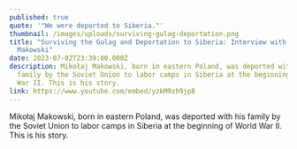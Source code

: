```yaml
---
published: true
quote: '"We were deported to Siberia."'
thumbnail: /images/uploads/surviving-gulag-deportation.png
title: "Surviving the Gulag and Deportation to Siberia: Interview with Mikołaj
  Makowski"
date: 2023-07-02T23:39:00.000Z
description: Mikołaj Makowski, born in eastern Poland, was deported with his
  family by the Soviet Union to labor camps in Siberia at the beginning of World
  War II. This is his story.
link: https://www.youtube.com/embed/yzkM9zh9jp8
---
```

Mikołaj Makowski, born in eastern Poland, was deported with his family by the Soviet Union to labor camps in Siberia at the beginning of World War II. This is his story.